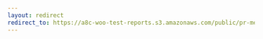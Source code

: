 ```yaml
---
layout: redirect
redirect_to: https://a8c-woo-test-reports.s3.amazonaws.com/public/pr-merge/43262/e2e/index.html
---
```

